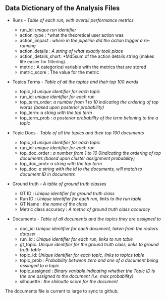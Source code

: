 ## Data Dictionary of the Analysis Files


* Runs - *Table of each run, with overall performance metrics*
    * run_id: *unique run identifier*
    * action_type : *what the theoretical user action was
    * action_impact : *where in the pipeline did the action trigger a re-running*
    * action_details : *A string of what exactly took place*
    * action_details_short: *Md5sum of the action details string (makes life easier for filtering).
    * metric : A categorical variable with the metrics that are stored
    * metric_score : The value for the metric
    

* Topics Terms - *Table of all the topics and their top 100 words*
    * topic_id *unique identifier for each topic*
    * run_id: *unique identifier for each run*
    * top_term_order: *a number from 1 to 10 indicating the ordering of top words (based upon posterior probability)*
    * top_term: *a string with the top term*
    * top_term_prob : *a posterior probabillty of the term beloning to the a topic*
    

* Topic Docs - *Table of all the topics and their top 100 documents*
    * topic_id *unique identifier for each topic*
    * run_id: *unique identifier for each run*
    * top_doc_order : *a number from 1 to 10 0indicating the ordering of top documents (based upon cluster assignment probability)*
    * top_doc_prob: *a string with the top term*
    * top_doc: *a string with the id to the documents, will match to document ID in documents*

* Ground truth - *A table of ground truth classes*
    * GT ID : *Unique identifier for ground truth class*
    * Run ID : *Unique identifier for each run, links to the run table*
    * GT Name : *the name of the class*
    * Metric class accuracy : *A metric of ground truth class accuracy*
    

* Documents - *Table of all documents and the topics they are assigned to*
    * doc_id: *Unique identifier for each document, taken from the reuters dataset*
    * run_id : *Unique identifier for each run, links to run table*
    * gt_topic: *Unique identifier for the ground truth class, links to ground truth table*
    * topic_id: *Unique identifier for each topic, links to topics table*
    * topic_prob : *Probability between zero and one of a document being assinged to a topic*
    * topic_assigned : *Binary variable indicating whether the Topic ID is the one assigned to the document (i.e. max probability)*
    * silhouette : *the shiloutte score for the document*

The documents file is current to large to sync to github.
    


    